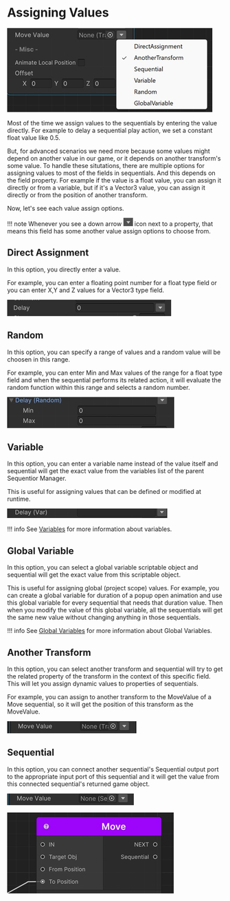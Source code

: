 # Assigning Values

![Value Assign Options](/img/valueassign_options.jpg)

Most of the time we assign values to the sequentials by entering the value directly. For example to delay a sequential play action, we set a constant float value like 0.5. 

But, for advanced scenarios we need more because some values might depend on another value in our game, or it depends on another transform's some value. To handle these situtations, there are multiple options for assigning values to most of the fields in sequentials. And this depends on the field property. For example if the value is a float value, you can assign it directly or from a variable, but if it's a Vector3 value, you can assign it directly or from the position of another transform.

Now, let's see each value assign options.

!!! note
    Whenever you see a down arrow ![Down Arrow](/img/valuearrow.jpg) icon next to a property, that means this field has some another value assign options to choose from.

## Direct Assignment
In this option, you directly enter a value. 

For example, you can enter a floating point number for a float type field or you can enter X,Y and Z values for a Vector3 type field. 

![Direct Value Assign](/img/valueassign_direct.jpg)

## Random
In this option, you can specify a range of values and a random value will be choosen in this range.

For example, you can enter Min and Max values of the range for a float type field and when the sequential performs its related action, it will evaluate the random function within this range and selects a random number.

![Random Value Assign](/img/valueassign_random.jpg)

## Variable
In this option, you can enter a variable name instead of the value itself and sequential will get the exact value from the variables list of the parent Sequentior Manager.

This is useful for assigning values that can be defined or modified at runtime.

![Variable Value Assign](/img/valueassign_var.jpg)

!!! info
    See [Variables](variables/variables.md) for more information about variables.


## Global Variable

In this option, you can select a global variable scriptable object and sequential will get the exact value from this scriptable object.

This is useful for assigning global (project scope) values. For example, you can create a global variable for duration of a popup open animation and use this global variable for every sequential that needs that duration value. Then when you modify the value of this global variable, all the sequentials will get the same new value without changing anything in those sequentials.

!!! info
    See [Global Variables](variables/globalvariables.md) for more information about Global Variables.


## Another Transform

In this option, you can select another transform and sequential will try to get the related property of the transform in the context of this specific field. This will let you assign dynamic values to properties of sequentials.

For example, you can assign to another transform to the MoveValue of a Move sequential, so it will get the position of this transform as the MoveValue.

![Another Transform](/img/valueassign_anothertransform.jpg)

## Sequential

In this option, you can connect another sequential's Sequential output port to the appropriate input port of this sequential and it will get the value from this connected sequential's returned game object.

![Sequential](/img/valueassign_sequential.jpg)

![Sequential](/img/valueassign_sequential2.jpg)

